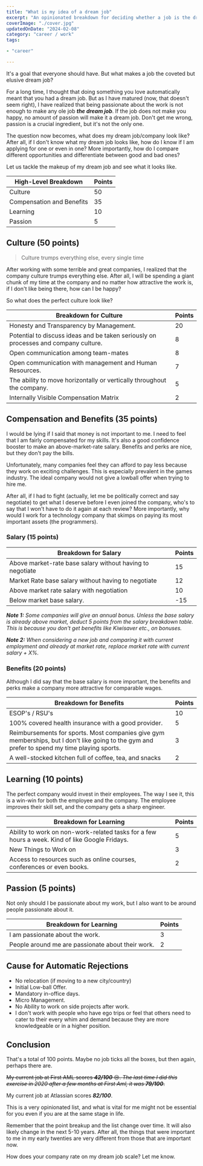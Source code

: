 ```yaml
---
title: "What is my idea of a dream job"
excerpt: "An opinionated breakdown for deciding whether a job is the dream job you are after. It can also help you compare different opportunities."
coverImage: "./cover.jpg"
updatedOnDate: "2024-02-08"
category: "career / work"
tags:

- "career"

---
```


It's a goal that everyone should have. But what makes a job the coveted but elusive dream job?

For a long time, I thought that doing something you love automatically meant that you had a dream job. But as I have matured (now, that doesn't seem right), I have realized that being passionate about the work is not enough to make any ole job **_the dream job_**. If the job does not make you happy, no amount of passion will make it a dream job. Don't get me wrong, passion is a crucial ingredient, but it's not the only one.

The question now becomes, what does my dream job/company look like? After all, if I don't know what my dream job looks like, how do I know if I am applying for one or even in one? More importantly, how do I compare different opportunities and differentiate between good and bad ones?

Let us tackle the makeup of my dream job and see what it looks like.

| High-Level Breakdown      | Points |
|---------------------------|--------|
| Culture                   | 50     |
| Compensation and Benefits | 35     |
| Learning                  | 10     |
| Passion                   | 5      |

## Culture (50 points)

> Culture trumps everything else, every single time

After working with some terrible and great companies, I realized that the company culture trumps everything else. After all, I will be spending a giant chunk of my time at the company and no matter how attractive the work is, if I don't like being there, how can I be happy?

So what does the perfect culture look like?

| Breakdown for Culture                                                               | Points |
|-------------------------------------------------------------------------------------|--------|
| Honesty and Transparency by Management.                                             | 20     |
| Potential to discuss ideas and be taken seriously on processes and company culture. | 8      |
| Open communication among team-mates                                                 | 8      |
| Open communication with management and Human Resources.                             | 7      |
| The ability to move horizontally or vertically throughout the company.              | 5      | 
| Internally Visible Compensation Matrix                                              | 2      |

## Compensation and Benefits (35 points)

I would be lying if I said that money is not important to me. I need to feel that I am fairly compensated for my skills. It's also a good confidence booster to make an above-market-rate salary. Benefits and perks are nice, but they don't pay the bills.

Unfortunately, many companies feel they can afford to pay less because they work on exciting challenges. This is especially prevalent in the games industry. The ideal company would not give a lowball offer when trying to hire me.

After all, if I had to fight (actually, let me be politically correct and say negotiate) to get what I deserve before I even joined the company, who's to say that I won't have to do it again at each review? More importantly, why would I work for a technology company that skimps on paying its most important assets (the programmers).

### Salary (15 points)

| Breakdown for Salary                                      | Points |
|-----------------------------------------------------------|--------|
| Above market-rate base salary without having to negotiate | 15     |
| Market Rate base salary without having to negotiate       | 12     |
| Above market rate salary with negotiation                 | 10     |
| Below market base salary.                                 | -15    | 

_**Note 1:** Some companies will give an annual bonus. Unless the base salary is already above market, deduct 5 points from the salary breakdown table. This is because you don't get benefits like Kiwisaver etc., on bonuses._

_**Note 2:** When considering a new job and comparing it with current employment and already at market rate, replace market rate with current salary + X%._

### Benefits (20 points)

Although I did say that the base salary is more important, the benefits and perks make a company more attractive for comparable wages.

| Breakdown for Benefits                                                                                                                        | Points |
|-----------------------------------------------------------------------------------------------------------------------------------------------|--------|
| ESOP's / RSU's                                                                                                                                | 10     |
| 100% covered health insurance with a good provider.                                                                                           | 5      |
| Reimbursements for sports. Most companies give gym memberships, but I don't like going to the gym and prefer to spend my time playing sports. | 3      |
| A well-stocked kitchen full of coffee, tea, and snacks                                                                                        | 2      |

## Learning (10 points)

The perfect company would invest in their employees. The way I see it, this is a win-win for both the employee and the company. The employee improves their skill set, and the company gets a sharp engineer.

| Breakdown for Learning                                                                          | Points |
|-------------------------------------------------------------------------------------------------|--------|
| Ability to work on non-work-related tasks for a few hours a week. Kind of like Google Fridays.  | 5      |
| New Things to Work on                                                                           | 3      |
| Access to resources such as online courses, conferences or even books.                          | 2      |

## Passion (5 points)

Not only should I be passionate about my work, but I also want to be around people passionate about it.

| Breakdown for Learning                            | Points |
|---------------------------------------------------|--------|
| I am passionate about the work.                   | 3      |
| People around me are passionate about their work. | 2      |

## Cause for Automatic Rejections

- No relocation (if moving to a new city/country)
- Initial Low-ball Offer.
- Mandatory in-office days.
- Micro Management.
- No Ability to work on side projects after work.
- I don't work with people who have ego trips or feel that others need to cater to their every whim and demand because they are more knowledgeable or in a higher position.

## Conclusion

That's a total of 100 points. Maybe no job ticks all the boxes, but then again, perhaps there are.

~~My current job at First AML scores **_42/100_** 😢. _The last time I did this exercise in 2020 after a few months at First Aml, it was **_79/100_**_.~~

My current job at Atlassian scores **_82/100_**.

This is a very opinionated list, and what is vital for me might not be essential for you even if you are at the same stage in life.

Remember that the point breakup and the list change over time. It will also likely change in the next 5-10 years. After all, the things that were important to me in my early twenties are very different from those that are important now.

How does your company rate on my dream job scale? Let me know.
